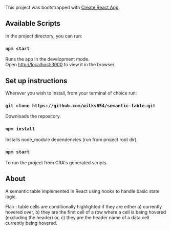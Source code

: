 This project was bootstrapped with [Create React App](https://github.com/facebook/create-react-app).

## Available Scripts

In the project directory, you can run:

### `npm start`

Runs the app in the development mode.<br />
Open [http://localhost:3000](http://localhost:3000) to view it in the browser.

## Set up instructions

Wherever you wish to install, from your terminal of choice run:

### `git clone https://github.com/wilks654/semantic-table.git`

Downloads the repository.

### `npm install`

Installs node_module dependencies (run from project root dir).

### `npm start`

To run the project from CRA's generated scripts.

## About

A semantic table implemented in React using hooks to handle basic state logic.

Flair : table cells are conditionally highlighted if they are either a) currently hovered over, b) they are the first cell of a row where a cell is being hovered (excluding the header) or, c) they are the header name of a data cell currently being hovered.
